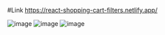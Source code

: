 #Link
https://react-shopping-cart-filters.netlify.app/

![image](https://user-images.githubusercontent.com/25538870/195917020-cc372ad0-619a-430c-94fa-9c40f18a6986.png)
![image](https://user-images.githubusercontent.com/25538870/195917131-cec265c5-f325-4436-b943-4ef2068d8f6f.png)
![image](https://user-images.githubusercontent.com/25538870/195917200-ba49ae11-c4e0-47b9-834c-5e96dba35771.png)


